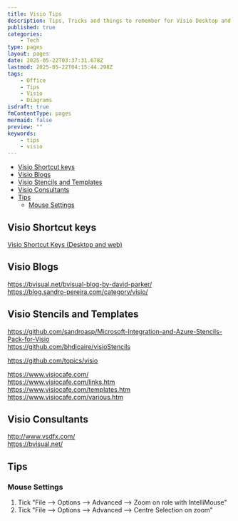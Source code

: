 ```yaml
---
title: Visio Tips
description: Tips, Tricks and things to remember for Visio Desktop and Web
published: true
categories:
    - Tech
type: pages
layout: pages
date: 2025-05-22T03:37:31.678Z
lastmod: 2025-05-22T04:15:44.298Z
tags:
    - Office
    - Tips
    - Visio
    - Diagrams
isdraft: true
fmContentType: pages
mermaid: false
preview: ""
keywords:
    - tips
    - visio
---
```

<!--- cSpell:words Visio -->
<!--- cSpell:ignore IntelliMouse -->
<!--- cSpell:disable --->
* [Visio Shortcut keys](#visio-shortcut-keys)
* [Visio Blogs](#visio-blogs)
* [Visio Stencils and Templates](#visio-stencils-and-templates)
* [Visio Consultants](#visio-consultants)
* [Tips](#tips)
  * [Mouse Settings](#mouse-settings)
<!--- cSpell:enable --->

## Visio Shortcut keys

[Visio Shortcut Keys (Desktop and web)](https://support.microsoft.com/en-au/office/keyboard-shortcuts-for-visio-ee952f31-7e3e-4564-8116-f3ecbb733cc1)

## Visio Blogs

<https://bvisual.net/bvisual-blog-by-david-parker/>\
<https://blog.sandro-pereira.com/category/visio/>

## Visio Stencils and Templates

<https://github.com/sandroasp/Microsoft-Integration-and-Azure-Stencils-Pack-for-Visio>\
<https://github.com/bhdicaire/visioStencils>

<https://github.com/topics/visio>

<https://www.visiocafe.com/>\
<https://www.visiocafe.com/links.htm>\
<https://www.visiocafe.com/templates.htm>\
<https://www.visiocafe.com/various.htm>

## Visio Consultants

<http://www.vsdfx.com/>\
<https://bvisual.net/>

## Tips

### Mouse Settings

1. Tick "File --> Options --> Advanced --> Zoom on role with IntelliMouse"
2. Tick "File --> Options --> Advanced --> Centre Selection on zoom"
